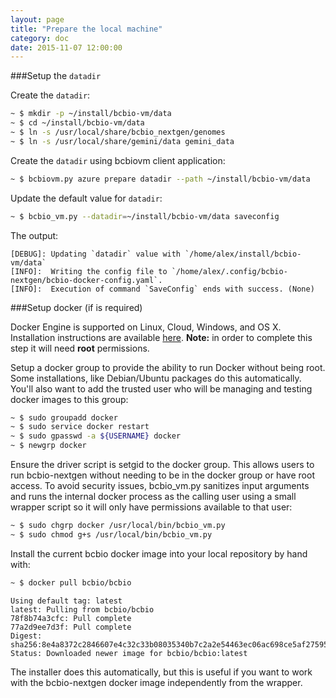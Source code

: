 ```yaml
---
layout: page
title: "Prepare the local machine"
category: doc
date: 2015-11-07 12:00:00
---
```


###Setup the `datadir`

Create the `datadir`:

```bash
~ $ mkdir -p ~/install/bcbio-vm/data
~ $ cd ~/install/bcbio-vm/data
~ $ ln -s /usr/local/share/bcbio_nextgen/genomes
~ $ ln -s /usr/local/share/gemini/data gemini_data
```  

Create the `datadir` using bcbiovm client application: 

```bash
~ $ bcbiovm.py azure prepare datadir --path ~/install/bcbio-vm/data
```

Update the default value for `datadir`:

```bash
~ $ bcbio_vm.py --datadir=~/install/bcbio-vm/data saveconfig
```

The output:

```
[DEBUG]: Updating `datadir` value with `/home/alex/install/bcbio-vm/data`
[INFO]:  Writing the config file to `/home/alex/.config/bcbio-nextgen/bcbio-docker-config.yaml`.
[INFO]:  Execution of command `SaveConfig` ends with success. (None)
```

###Setup docker (if is required)

Docker Engine is supported on Linux, Cloud, Windows, and OS X. Installation instructions are available [here](https://docs.docker.com/engine/installation/).
**Note:** in order to complete this step it will need **root** permissions.

Setup a docker group to provide the ability to run Docker without being root. Some installations, like Debian/Ubuntu packages do this automatically. You'll also want to add the trusted user who will be managing and testing docker images to this group:

```bash
~ $ sudo groupadd docker
~ $ sudo service docker restart
~ $ sudo gpasswd -a ${USERNAME} docker
~ $ newgrp docker
```

Ensure the driver script is setgid to the docker group. This allows users to run bcbio-nextgen without needing to be in the docker group or have root access. To avoid security issues, bcbio_vm.py sanitizes input arguments and runs the internal docker process as the calling user using a small wrapper script so it will only have permissions available to that user:

```bash
~ $ sudo chgrp docker /usr/local/bin/bcbio_vm.py
~ $ sudo chmod g+s /usr/local/bin/bcbio_vm.py
``` 

Install the current bcbio docker image into your local repository by hand with:

```bash
~ $ docker pull bcbio/bcbio
```

```
Using default tag: latest
latest: Pulling from bcbio/bcbio
78f8b74a3cfc: Pull complete 
77a2d9ee7d3f: Pull complete 
Digest: sha256:8e4a8372c2846607e4c32c33b08035340b7c2a2e54463ec06ac698ce5af27595
Status: Downloaded newer image for bcbio/bcbio:latest
```

The installer does this automatically, but this is useful if you want to work with the bcbio-nextgen docker image independently from the wrapper.
